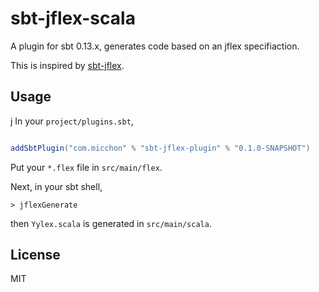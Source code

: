 # sbt-jflex-scala

A plugin for sbt 0.13.x, generates code based on an jflex specifiaction.

This is inspired by [sbt-jflex](https://github.com/dlwh/sbt-jflex).

## Usage
j
In your `project/plugins.sbt`, 

```scala

addSbtPlugin("com.micchon" % "sbt-jflex-plugin" % "0.1.0-SNAPSHOT")
```

Put your `*.flex` file in `src/main/flex`.

Next, in your sbt shell, 

```
> jflexGenerate
```

then `Yylex.scala` is generated in `src/main/scala`.

## License

MIT